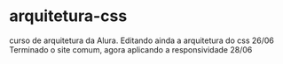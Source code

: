 # arquitetura-css
curso de arquitetura da Alura. 
Editando ainda a arquitetura do css 26/06
Terminado o site comum, agora aplicando a responsividade 28/06
